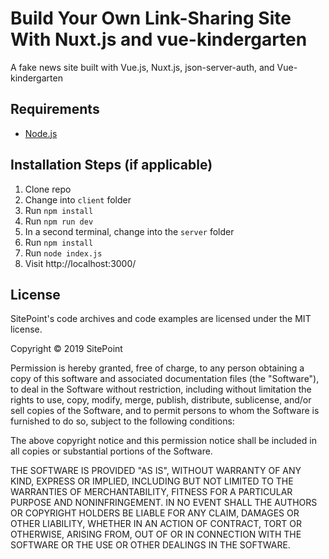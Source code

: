 # Build Your Own Link-Sharing Site With Nuxt.js and vue-kindergarten

A fake news site built with Vue.js, Nuxt.js, json-server-auth, and Vue-kindergarten

## Requirements

* [Node.js](http://nodejs.org/)

## Installation Steps (if applicable)

1. Clone repo
2. Change into `client` folder
3. Run `npm install`
4. Run `npm run dev`
5. In a second terminal, change into the `server` folder
6. Run `npm install`
7. Run `node index.js`
4. Visit http://localhost:3000/

## License

SitePoint's code archives and code examples are licensed under the MIT license.

Copyright © 2019 SitePoint

Permission is hereby granted, free of charge, to any person obtaining a copy of this software and associated documentation files (the "Software"), to deal in the Software without restriction, including without limitation the rights to use, copy, modify, merge, publish, distribute, sublicense, and/or sell copies of the Software, and to permit persons to whom the Software is furnished to do so, subject to the following conditions:

The above copyright notice and this permission notice shall be included in all copies or substantial portions of the Software.

THE SOFTWARE IS PROVIDED "AS IS", WITHOUT WARRANTY OF ANY KIND, EXPRESS OR IMPLIED, INCLUDING BUT NOT LIMITED TO THE WARRANTIES OF MERCHANTABILITY, FITNESS FOR A PARTICULAR PURPOSE AND NONINFRINGEMENT. IN NO EVENT SHALL THE AUTHORS OR COPYRIGHT HOLDERS BE LIABLE FOR ANY CLAIM, DAMAGES OR OTHER LIABILITY, WHETHER IN AN ACTION OF CONTRACT, TORT OR OTHERWISE, ARISING FROM, OUT OF OR IN CONNECTION WITH THE SOFTWARE OR THE USE OR OTHER DEALINGS IN THE SOFTWARE.
